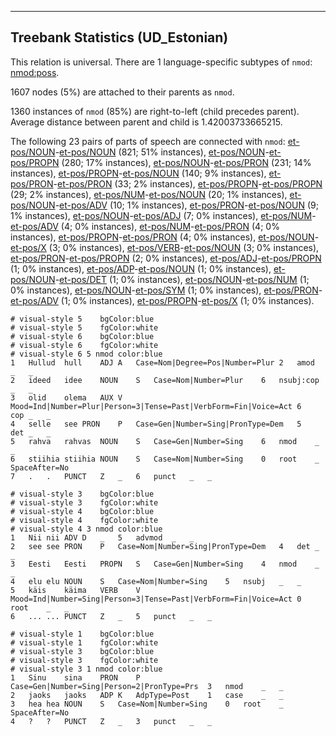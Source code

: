 

--------------------------------------------------------------------------------

## Treebank Statistics (UD_Estonian)

This relation is universal.
There are 1 language-specific subtypes of `nmod`: [nmod:poss]().

1607 nodes (5%) are attached to their parents as `nmod`.

1360 instances of `nmod` (85%) are right-to-left (child precedes parent).
Average distance between parent and child is 1.42003733665215.

The following 23 pairs of parts of speech are connected with `nmod`: [et-pos/NOUN]()-[et-pos/NOUN]() (821; 51% instances), [et-pos/NOUN]()-[et-pos/PROPN]() (280; 17% instances), [et-pos/NOUN]()-[et-pos/PRON]() (231; 14% instances), [et-pos/PROPN]()-[et-pos/NOUN]() (140; 9% instances), [et-pos/PRON]()-[et-pos/PRON]() (33; 2% instances), [et-pos/PROPN]()-[et-pos/PROPN]() (29; 2% instances), [et-pos/NUM]()-[et-pos/NOUN]() (20; 1% instances), [et-pos/NOUN]()-[et-pos/ADV]() (10; 1% instances), [et-pos/PRON]()-[et-pos/NOUN]() (9; 1% instances), [et-pos/NOUN]()-[et-pos/ADJ]() (7; 0% instances), [et-pos/NUM]()-[et-pos/ADV]() (4; 0% instances), [et-pos/NUM]()-[et-pos/PRON]() (4; 0% instances), [et-pos/PROPN]()-[et-pos/PRON]() (4; 0% instances), [et-pos/NOUN]()-[et-pos/X]() (3; 0% instances), [et-pos/VERB]()-[et-pos/NOUN]() (3; 0% instances), [et-pos/PRON]()-[et-pos/PROPN]() (2; 0% instances), [et-pos/ADJ]()-[et-pos/PROPN]() (1; 0% instances), [et-pos/ADP]()-[et-pos/NOUN]() (1; 0% instances), [et-pos/NOUN]()-[et-pos/DET]() (1; 0% instances), [et-pos/NOUN]()-[et-pos/NUM]() (1; 0% instances), [et-pos/NOUN]()-[et-pos/SYM]() (1; 0% instances), [et-pos/PRON]()-[et-pos/ADV]() (1; 0% instances), [et-pos/PROPN]()-[et-pos/X]() (1; 0% instances).


~~~ conllu
# visual-style 5	bgColor:blue
# visual-style 5	fgColor:white
# visual-style 6	bgColor:blue
# visual-style 6	fgColor:white
# visual-style 6 5 nmod	color:blue
1	Hullud	hull	ADJ	A	Case=Nom|Degree=Pos|Number=Plur	2	amod	_	_
2	ideed	idee	NOUN	S	Case=Nom|Number=Plur	6	nsubj:cop	_	_
3	olid	olema	AUX	V	Mood=Ind|Number=Plur|Person=3|Tense=Past|VerbForm=Fin|Voice=Act	6	cop	_	_
4	selle	see	PRON	P	Case=Gen|Number=Sing|PronType=Dem	5	det	_	_
5	rahva	rahvas	NOUN	S	Case=Gen|Number=Sing	6	nmod	_	_
6	stiihia	stiihia	NOUN	S	Case=Nom|Number=Sing	0	root	_	SpaceAfter=No
7	.	.	PUNCT	Z	_	6	punct	_	_

~~~


~~~ conllu
# visual-style 3	bgColor:blue
# visual-style 3	fgColor:white
# visual-style 4	bgColor:blue
# visual-style 4	fgColor:white
# visual-style 4 3 nmod	color:blue
1	Nii	nii	ADV	D	_	5	advmod	_	_
2	see	see	PRON	P	Case=Nom|Number=Sing|PronType=Dem	4	det	_	_
3	Eesti	Eesti	PROPN	S	Case=Gen|Number=Sing	4	nmod	_	_
4	elu	elu	NOUN	S	Case=Nom|Number=Sing	5	nsubj	_	_
5	käis	käima	VERB	V	Mood=Ind|Number=Sing|Person=3|Tense=Past|VerbForm=Fin|Voice=Act	0	root	_	_
6	...	...	PUNCT	Z	_	5	punct	_	_

~~~


~~~ conllu
# visual-style 1	bgColor:blue
# visual-style 1	fgColor:white
# visual-style 3	bgColor:blue
# visual-style 3	fgColor:white
# visual-style 3 1 nmod	color:blue
1	Sinu	sina	PRON	P	Case=Gen|Number=Sing|Person=2|PronType=Prs	3	nmod	_	_
2	jaoks	jaoks	ADP	K	AdpType=Post	1	case	_	_
3	hea	hea	NOUN	S	Case=Nom|Number=Sing	0	root	_	SpaceAfter=No
4	?	?	PUNCT	Z	_	3	punct	_	_

~~~


